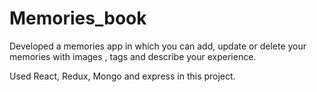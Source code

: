 # Memories_book

Developed a memories app in which you can add, update or delete
your memories with images , tags and describe your experience.

Used React, Redux, Mongo and express in this project. 
